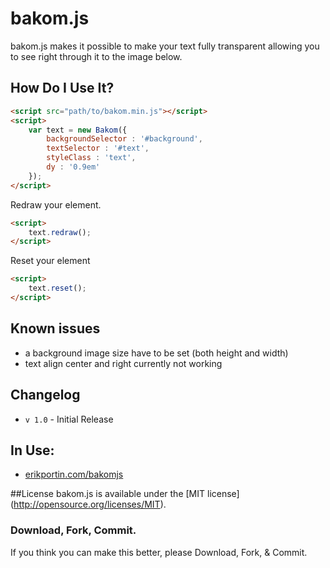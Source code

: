 # bakom.js

bakom.js makes it possible to make your text fully transparent allowing you to see right through it to the image below.

## How Do I Use It?
```html
<script src="path/to/bakom.min.js"></script>
<script>
	var text = new Bakom({
		backgroundSelector : '#background',
		textSelector : '#text',
		styleClass : 'text',
		dy : '0.9em'
	});
</script>
```

Redraw your element.

```html
<script>
	text.redraw();
</script>
```
Reset your element

```html
<script>
	text.reset();
</script>
```

## Known issues

* a background image size have to be set (both height and width)
* text align center and right currently not working

## Changelog
* `v 1.0` - Initial Release

## In Use:
- [erikportin.com/bakomjs](http://erikportin.com/bakomjs)


##License
bakom.js is available under the [MIT license] (http://opensource.org/licenses/MIT).

### Download, Fork, Commit.
If you think you can make this better, please Download, Fork, & Commit.
